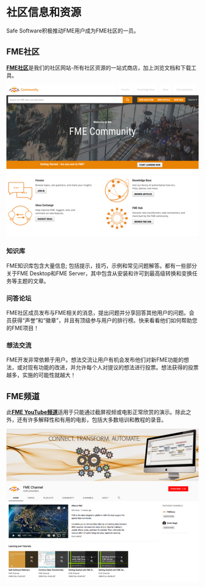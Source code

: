 # 社区信息和资源

Safe Software积极推动FME用户成为FME社区的一员。

## FME社区

[**FME社区**](https://knowledge.safe.com/)是我们的社区网站-所有社区资源的一站式商店，加上浏览文档和下载工具。

![](./Images/Img6.06.KnowledgeCenter.png)

### 知识库

FME知识库包含大量信息; 包括提示，技巧，示例和常见问题解答。都有一些部分关于FME Desktop和FME Server，其中包含从安装和许可到最高级转换和变换任务等主题的文章。

### 问答论坛

FME社区成员发布与FME相关的消息，提出问题并分享回答其他用户的问题。会员获得“声誉”和“徽章”，并且有顶级参与用户的排行榜。快来看看他们如何帮助您的FME项目！

### 想法交流

FME开发非常依赖于用户。想法交流让用户有机会发布他们对新FME功能的想法，或对现有功能的改进，并允许每个人对提议的想法进行投票。想法获得的投票越多，实施的可能性就越大！

## FME频道

此[**FME YouTube频道**](https://www.youtube.com/user/FMEchannel)适用于只能通过截屏视频或电影正常欣赏的演示。除此之外，还有许多解释性和有用的电影，包括大多数培训和教程的录音。

![](./Images/Img6.07.FMEYouTubeChannel.png)
